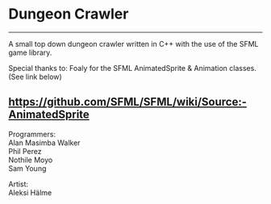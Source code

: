 # Dungeon Crawler 

-----
A small top down dungeon crawler written in C++ with the use of the SFML game library. 

Special thanks to: Foaly for the SFML AnimatedSprite & Animation classes. (See link below) <br>

https://github.com/SFML/SFML/wiki/Source:-AnimatedSprite
----

Programmers: <br>
Alan Masimba Walker <br>
Phil Perez <br>
Nothile Moyo <br>
Sam Young <br>

Artist: <br>
Aleksi Hälme
